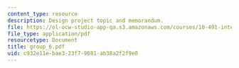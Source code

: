 ```yaml
---
content_type: resource
description: Design project topic and memorandum.
file: https://ol-ocw-studio-app-qa.s3.amazonaws.com/courses/10-491-integrated-chemical-engineering-ii-spring-2006/c932e11ebae323f79681ab38a2f2f9e0_group_6.pdf
file_type: application/pdf
resourcetype: Document
title: group_6.pdf
uid: c932e11e-bae3-23f7-9681-ab38a2f2f9e0
---
```

